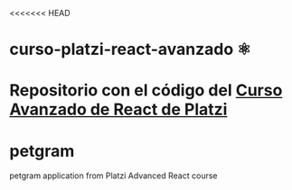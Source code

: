 <<<<<<< HEAD
# curso-platzi-react-avanzado ⚛️

Repositorio con el código del [Curso Avanzado de React de Platzi](https://platzi.com/cursos/react-avanzado/)
=======
# petgram
petgram application from Platzi Advanced React course

